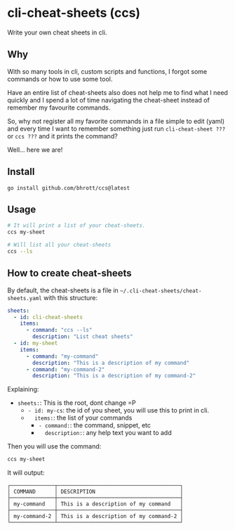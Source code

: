 # cli-cheat-sheets (ccs)
Write your own cheat sheets in cli.

## Why

With so many tools in cli, custom scripts and functions, I forgot some commands or how to use some tool.

Have an entire list of cheat-sheets also does not help me to find what I need quickly and I spend a lot of time navigating the cheat-sheet instead of remember my favourite commands.

So, why not register all my favorite commands in a file simple to edit (yaml) and every time I want to remember something just run `cli-cheat-sheet ???` or `ccs ???` and it prints the command?

Well... here we are!


## Install

```
go install github.com/bhrott/ccs@latest
```


## Usage

```sh
# It will print a list of your cheat-sheets.
ccs my-sheet
```


```sh
# Will list all your cheat-sheets
ccs --ls
```


## How to create cheat-sheets

By default, the cheat-sheets is a file in `~/.cli-cheat-sheets/cheat-sheets.yaml` with this structure:

```yaml
sheets:
  - id: cli-cheat-sheets
    items:
      - command: "ccs --ls"
        description: "List cheat sheets"
  - id: my-sheet
    items:
      - command: "my-command"
        description: "This is a description of my command"
      - command: "my-command-2"
        description: "This is a description of my command-2"
```

Explaining:

- `sheets:`: This is the root, dont change =P
    - `- id: my-cs`: the id of you sheet, you will use this to print in cli.
    - `  items:`: the list of your commands
        - `- command:`: the command, snippet, etc
        - `  description:`: any help text you want to add


Then you will use the command:

```sh
ccs my-sheet
```

It will output:

```
┌──────────────┬───────────────────────────────────────┐
│ COMMAND      │ DESCRIPTION                           │
├──────────────┼───────────────────────────────────────┤
│ my-command   │ This is a description of my command   │
├──────────────┼───────────────────────────────────────┤
│ my-command-2 │ This is a description of my command-2 │
└──────────────┴───────────────────────────────────────┘
```